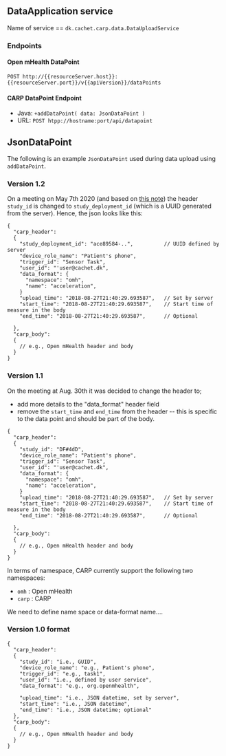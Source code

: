 ## DataApplication service

Name of service == `dk.cachet.carp.data.DataUploadService`

### Endpoints

#### Open mHealth DataPoint

`POST http://{{resourceServer.host}}:{{resourceServer.port}}/v{{apiVersion}}/dataPoints`

#### CARP DataPoint Endpoint

- Java: `+addDataPoint( data: JsonDataPoint )`
- URL: `POST htpp://hostname:port/api/datapoint`

## JsonDataPoint

The following is an example `JsonDataPoint` used during data upload using `addDataPoint`.

### Version 1.2

On a meeting on May 7th 2020 (and based on [this note](https://docs.google.com/document/u/1/d/1lp-_hyC3VWxgVVwCmIBNpL5z9yxUNvTvp08fHpR8otI/edit)) the header `study_id` is changed to `study_deployment_id` (which is a UUID generated from the server). Hence, the json looks like this:

```
{
  "carp_header":
  {
    "study_deployment_id": "ace89584-..",          // UUID defined by server
    "device_role_name": "Patient's phone",
    "trigger_id": "Sensor Task",
    "user_id": "'user@cachet.dk",
    "data_format": {
      "namespace": "omh",
      "name": "acceleration",
    }
    "upload_time": "2018-08-27T21:40:29.693587",   // Set by server
    "start_time": "2018-08-27T21:40:29.693587",    // Start time of measure in the body
    "end_time": "2018-08-27T21:40:29.693587",      // Optional

  },
  "carp_body":
  {
    // e.g., Open mHealth header and body
  }
}
```


### Version 1.1 

On the meeting at Aug. 30th it was decided to change the header to;
 * add more details to the "data_format" header field
 * remove the `start_time` and `end_time` from the header -- this is specific to the data point and should be part of the body.

```
{
  "carp_header":
  {
    "study_id": "DF#4dD",
    "device_role_name": "Patient's phone",
    "trigger_id": "Sensor Task",
    "user_id": "'user@cachet.dk",
    "data_format": {
      "namespace": "omh",
      "name": "acceleration",
    }
    "upload_time": "2018-08-27T21:40:29.693587",   // Set by server
    "start_time": "2018-08-27T21:40:29.693587",    // Start time of measure in the body
    "end_time": "2018-08-27T21:40:29.693587",      // Optional

  },
  "carp_body":
  {
    // e.g., Open mHealth header and body
  }
}
```

In terms of namespace, CARP currently support the following two namespaces:
 * `omh` : Open mHealth
 * `carp` : CARP 

We need to define name space or data-format name....

### Version 1.0 format

```
{
  "carp_header":
  {
    "study_id": "i.e., GUID",
    "device_role_name": "e.g., Patient's phone",
    "trigger_id": "e.g., task1",
    "user_id": "i.e., defined by user service",
    "data_format": "e.g., org.openmhealth",
    
    "upload_time": "i.e., JSON datetime, set by server",
    "start_time": "i.e., JSON datetime",
    "end_time": "i.e., JSON datetime; optional"
  },
  "carp_body":
  {
    // e.g., Open mHealth header and body
  }
}
```
